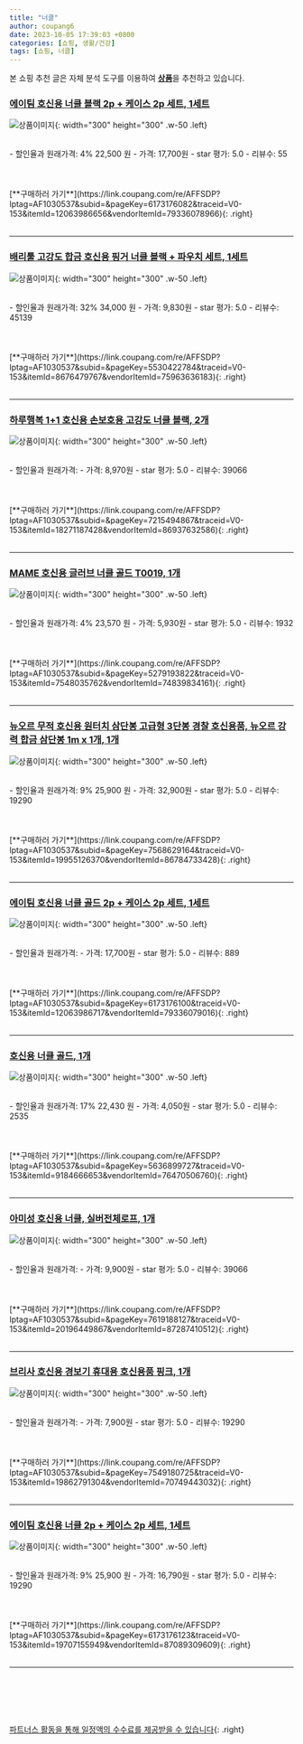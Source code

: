 ```yaml
---
title: "너클"
author: coupang6
date: 2023-10-05 17:39:03 +0800
categories: [쇼핑, 생활/건강]
tags: [쇼핑, 너클]
---
```


본 쇼핑 추천 글은 자체 분석 도구를 이용하여 [**상품**](https://link.coupang.com/a/bao1ui)을 추천하고 있습니다.

### [에이팀 호신용 너클 블랙 2p + 케이스 2p 세트, 1세트](https://link.coupang.com/re/AFFSDP?lptag=AF1030537&subid=&pageKey=6173176082&traceid=V0-153&itemId=12063986656&vendorItemId=79336078966)

![상품이미지](https://thumbnail8.coupangcdn.com/thumbnails/remote/230x230ex/image/retail/images/2193878007789960-d473239a-9b4c-4ce9-b7a2-91c232673322.jpg){: width="300" height="300" .w-50 .left}


<br>
- 할인율과 원래가격: 4%  22,500   원
- 가격: 17,700원
- star 평가: 5.0
- 리뷰수: 55
<br>
<br>
<br>
<br>
[**구매하러 가기**](https://link.coupang.com/re/AFFSDP?lptag=AF1030537&subid=&pageKey=6173176082&traceid=V0-153&itemId=12063986656&vendorItemId=79336078966){: .right}
<br>
<br>

---

### [배리툴 고강도 합금 호신용 핑거 너클 블랙 + 파우치 세트, 1세트](https://link.coupang.com/re/AFFSDP?lptag=AF1030537&subid=&pageKey=5530422784&traceid=V0-153&itemId=8676479767&vendorItemId=75963636183)

![상품이미지](https://thumbnail6.coupangcdn.com/thumbnails/remote/230x230ex/image/retail/images/462170466611886-ab99d39e-eb47-4c49-8efc-5de55edd5790.png){: width="300" height="300" .w-50 .left}


<br>
- 할인율과 원래가격: 32%  34,000   원
- 가격: 9,830원
- star 평가: 5.0
- 리뷰수: 45139
<br>
<br>
<br>
<br>
[**구매하러 가기**](https://link.coupang.com/re/AFFSDP?lptag=AF1030537&subid=&pageKey=5530422784&traceid=V0-153&itemId=8676479767&vendorItemId=75963636183){: .right}
<br>
<br>

---

### [하루행복 1+1 호신용 손보호용 고강도 너클 블랙, 2개](https://link.coupang.com/re/AFFSDP?lptag=AF1030537&subid=&pageKey=7215494867&traceid=V0-153&itemId=18271187428&vendorItemId=86937632586)

![상품이미지](https://thumbnail7.coupangcdn.com/thumbnails/remote/230x230ex/image/vendor_inventory/a1e6/416b45064d9dbdbcbf67a05a80bade6f1a4749ad02d222aa403cd87cf496.jpg){: width="300" height="300" .w-50 .left}


<br>
- 할인율과 원래가격: 
- 가격: 8,970원
- star 평가: 5.0
- 리뷰수: 39066
<br>
<br>
<br>
<br>
[**구매하러 가기**](https://link.coupang.com/re/AFFSDP?lptag=AF1030537&subid=&pageKey=7215494867&traceid=V0-153&itemId=18271187428&vendorItemId=86937632586){: .right}
<br>
<br>

---

### [MAME 호신용 글러브 너클 골드 T0019, 1개](https://link.coupang.com/re/AFFSDP?lptag=AF1030537&subid=&pageKey=5279193822&traceid=V0-153&itemId=7548035762&vendorItemId=74839834161)

![상품이미지](https://thumbnail7.coupangcdn.com/thumbnails/remote/230x230ex/image/rs_quotation_api/1fjznqej/659a9ba6feda415c8b9a5b237ff9f472.jpg){: width="300" height="300" .w-50 .left}


<br>
- 할인율과 원래가격: 4%  23,570   원
- 가격: 5,930원
- star 평가: 5.0
- 리뷰수: 1932
<br>
<br>
<br>
<br>
[**구매하러 가기**](https://link.coupang.com/re/AFFSDP?lptag=AF1030537&subid=&pageKey=5279193822&traceid=V0-153&itemId=7548035762&vendorItemId=74839834161){: .right}
<br>
<br>

---

### [뉴오르 무적 호신용 원터치 삼단봉 고급형 3단봉 경찰 호신용품, 뉴오르 강력 합금 삼단봉 1m x 1개, 1개](https://link.coupang.com/re/AFFSDP?lptag=AF1030537&subid=&pageKey=7568629164&traceid=V0-153&itemId=19955126370&vendorItemId=86784733428)

![상품이미지](https://thumbnail10.coupangcdn.com/thumbnails/remote/230x230ex/image/vendor_inventory/4f91/17b0f500cf824c53f59f8e830325d38def0e4561a45138f9d316cbdd4679.png){: width="300" height="300" .w-50 .left}


<br>
- 할인율과 원래가격: 9%  25,900   원
- 가격: 32,900원
- star 평가: 5.0
- 리뷰수: 19290
<br>
<br>
<br>
<br>
[**구매하러 가기**](https://link.coupang.com/re/AFFSDP?lptag=AF1030537&subid=&pageKey=7568629164&traceid=V0-153&itemId=19955126370&vendorItemId=86784733428){: .right}
<br>
<br>

---

### [에이팀 호신용 너클 골드 2p + 케이스 2p 세트, 1세트](https://link.coupang.com/re/AFFSDP?lptag=AF1030537&subid=&pageKey=6173176100&traceid=V0-153&itemId=12063986717&vendorItemId=79336079016)

![상품이미지](https://thumbnail9.coupangcdn.com/thumbnails/remote/230x230ex/image/retail/images/2194060740090527-0cee1256-24c8-4ff9-bddd-39ea34e3bc9a.jpg){: width="300" height="300" .w-50 .left}


<br>
- 할인율과 원래가격: 
- 가격: 17,700원
- star 평가: 5.0
- 리뷰수: 889
<br>
<br>
<br>
<br>
[**구매하러 가기**](https://link.coupang.com/re/AFFSDP?lptag=AF1030537&subid=&pageKey=6173176100&traceid=V0-153&itemId=12063986717&vendorItemId=79336079016){: .right}
<br>
<br>

---

### [호신용 너클 골드, 1개](https://link.coupang.com/re/AFFSDP?lptag=AF1030537&subid=&pageKey=5636899727&traceid=V0-153&itemId=9184666653&vendorItemId=76470506760)

![상품이미지](https://thumbnail7.coupangcdn.com/thumbnails/remote/230x230ex/image/retail/images/2021/06/07/11/6/2b226d71-60d9-4917-b4a3-4be0e6bfaf2e.jpg){: width="300" height="300" .w-50 .left}


<br>
- 할인율과 원래가격: 17%  22,430   원
- 가격: 4,050원
- star 평가: 5.0
- 리뷰수: 2535
<br>
<br>
<br>
<br>
[**구매하러 가기**](https://link.coupang.com/re/AFFSDP?lptag=AF1030537&subid=&pageKey=5636899727&traceid=V0-153&itemId=9184666653&vendorItemId=76470506760){: .right}
<br>
<br>

---

### [아미성 호신용 너클, 실버전체로프, 1개](https://link.coupang.com/re/AFFSDP?lptag=AF1030537&subid=&pageKey=7619188127&traceid=V0-153&itemId=20196449867&vendorItemId=87287410512)

![상품이미지](https://thumbnail8.coupangcdn.com/thumbnails/remote/230x230ex/image/vendor_inventory/ec89/caeed884576965b32ce0333f8fe7dee532bc8c0012ccf68032599aba4110.jpg){: width="300" height="300" .w-50 .left}


<br>
- 할인율과 원래가격: 
- 가격: 9,900원
- star 평가: 5.0
- 리뷰수: 39066
<br>
<br>
<br>
<br>
[**구매하러 가기**](https://link.coupang.com/re/AFFSDP?lptag=AF1030537&subid=&pageKey=7619188127&traceid=V0-153&itemId=20196449867&vendorItemId=87287410512){: .right}
<br>
<br>

---

### [브리사 호신용 경보기 휴대용 호신용품 핑크, 1개](https://link.coupang.com/re/AFFSDP?lptag=AF1030537&subid=&pageKey=7549180725&traceid=V0-153&itemId=19862791304&vendorItemId=70749443032)

![상품이미지](https://thumbnail9.coupangcdn.com/thumbnails/remote/230x230ex/image/vendor_inventory/1c38/cba4b314003744d5c275985827317a07f8d4a67ebab8e0ac105e59eb5bc6.jpg){: width="300" height="300" .w-50 .left}


<br>
- 할인율과 원래가격: 
- 가격: 7,900원
- star 평가: 5.0
- 리뷰수: 19290
<br>
<br>
<br>
<br>
[**구매하러 가기**](https://link.coupang.com/re/AFFSDP?lptag=AF1030537&subid=&pageKey=7549180725&traceid=V0-153&itemId=19862791304&vendorItemId=70749443032){: .right}
<br>
<br>

---

### [에이팀 호신용 너클 2p + 케이스 2p 세트, 1세트](https://link.coupang.com/re/AFFSDP?lptag=AF1030537&subid=&pageKey=6173176123&traceid=V0-153&itemId=19707155949&vendorItemId=87089309609)

![상품이미지](https://thumbnail7.coupangcdn.com/thumbnails/remote/230x230ex/image/vendor_inventory/932a/d7b4f678dfdd41b584a5a5b762a14aabacf977891fca1f5b177f41962e32.png){: width="300" height="300" .w-50 .left}


<br>
- 할인율과 원래가격: 9%  25,900   원
- 가격: 16,790원
- star 평가: 5.0
- 리뷰수: 19290
<br>
<br>
<br>
<br>
[**구매하러 가기**](https://link.coupang.com/re/AFFSDP?lptag=AF1030537&subid=&pageKey=6173176123&traceid=V0-153&itemId=19707155949&vendorItemId=87089309609){: .right}
<br>
<br>

---
<br><br><br><br><br> [파트너스 활동을 통해 일정액의 수수료를 제공받을 수 있습니다](https://link.coupang.com/a/bao1ui){: .right}